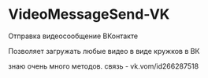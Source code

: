 # VideoMessageSend-VK
Отправка видеосообщение ВКонтакте

Позволяет загружать любые видео в виде кружков в ВК

знаю очень много методов. связь - vk.vom/id266287518
